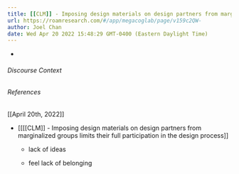 ```yaml
---
title: [[CLM]] - Imposing design materials on design partners from marginalized groups limits their full participation in the design process
url: https://roamresearch.com/#/app/megacoglab/page/v159c2QW-
author: Joel Chan
date: Wed Apr 20 2022 15:48:29 GMT-0400 (Eastern Daylight Time)
---
```


- 

###### Discourse Context



###### References

[[April 20th, 2022]]

- [[[[CLM]] - Imposing design materials on design partners from marginalized groups limits their full participation in the design process]]

    - lack of ideas

    - feel lack of belonging
